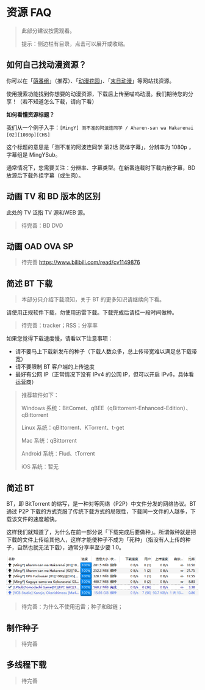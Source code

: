 # 资源 FAQ

> 此部分建议按需观看。
> 
> 提示：侧边栏有目录，点击可以展开或收缩。

## 如何自己找动漫资源？

你可以在「[萌番组](https://bangumi.moe/)」（推荐）、「[动漫花园](https://share.dmhy.org/)」、「[末日动漫](https://share.acgnx.se/)」等网站找资源。

使用搜索功能找到你想要的动漫资源，下载后上传至喵呜动漫。我们期待您的分享！（若不知道怎么下载，请向下看）

**如何看懂资源标题？**

我们从一个例子入手：`[MingY] 测不准的阿波连同学 / Aharen-san wa Hakarenai [02][1080p][CHS]`

这个标题的意思是「测不准的阿波连同学 第2话 简体字幕」，分辨率为 1080p ，字幕组是 MingYSub。

通常情况下，您需要关注：分辨率、字幕类型。在新番连载时下载内嵌字幕，BD 放源后下载外挂字幕（或生肉）。

## 动画 TV 和 BD 版本的区别

此处的 TV 泛指 TV 源和WEB 源。

> 待完善：BD DVD

## 动画 OAD OVA SP

> 待完善 https://www.bilibili.com/read/cv1149876

## 简述 BT 下载

> 本部分只介绍下载须知，关于 BT 的更多知识请继续向下看。

请使用正规软件下载，勿使用迅雷下载。下载完成后请挂一段时间做种。

> 待完善：tracker；RSS；分享率

如果您觉得下载速度慢，请看以下注意事项：
- 请不要马上下载新发布的种子（下载人数众多，总上传带宽难以满足总下载带宽）
- 请不要限制 BT 客户端的上传速度
- 最好有公网 IP（正常情况下没有 IPv4 的公网 IP，但可以开启 IPv6，具体看运营商）


> 推荐软件如下：
> 
> Windows 系统：BitComet、qBEE（qBittorrent-Enhanced-Edition）、qBittorrent
>
> Linux 系统：qBittorrent、KTorrent、t-get
> 
> Mac 系统：qBittorrent
>  
> Android 系统：Flud、tTorrent
>
> iOS 系统：暂无

## 简述 BT

BT，即 BitTorrent 的缩写，是一种对等网络（P2P）中文件分发的网络协议。BT 通过 P2P 下载的方式克服了传统下载方式的局限性，下载同一文件的人越多，下载该文件的速度越快。

这样我们就知道了，为什么在前一部分说「下载完成后要做种」。所谓做种就是把下载的文件上传给其他人，这样才能使种子不成为「死种」（指没有人上传的种子，自然也就无法下载），通常分享率至少要 1.0。

![分享率](/src/bt_rate.png)

> 待完善：为什么不使用迅雷；种子和磁链；

## 制作种子

> 待完善

## 多线程下载

> 待完善
